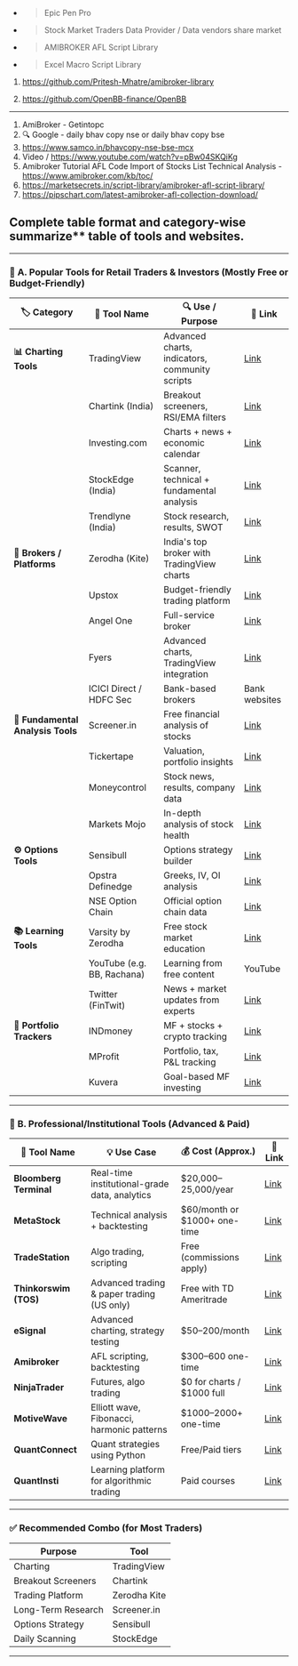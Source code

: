 - > Epic Pen Pro
- > Stock Market Traders Data Provider / Data vendors share market
- > AMIBROKER AFL Script Library 
- > Excel Macro Script Library
1. https://github.com/Pritesh-Mhatre/amibroker-library

2. https://github.com/OpenBB-finance/OpenBB

---

1. AmiBroker - Getintopc
2. 🔍 Google - daily bhav copy nse or daily bhav copy bse
3. https://www.samco.in/bhavcopy-nse-bse-mcx
4. Video / https://www.youtube.com/watch?v=pBw04SKQiKg
5. Amibroker Tutorial AFL Code Import of  Stocks List Technical Analysis - https://www.amibroker.com/kb/toc/
6. https://marketsecrets.in/script-library/amibroker-afl-script-library/
7. https://pipschart.com/latest-amibroker-afl-collection-download/

## **Complete table format** and category-wise summarize** table of tools and websites.

---

### 📌 **A. Popular Tools for Retail Traders & Investors (Mostly Free or Budget-Friendly)**

| 🏷️ Category                      | 🧰 Tool Name               | 🔍 Use / Purpose                               | 🔗 Link                                   |
| --------------------------------- | -------------------------- | ---------------------------------------------- | ----------------------------------------- |
| **📊 Charting Tools**             | TradingView                | Advanced charts, indicators, community scripts | [Link](https://tradingview.com)           |
|                                   | Chartink (India)           | Breakout screeners, RSI/EMA filters            | [Link](https://chartink.com)              |
|                                   | Investing.com              | Charts + news + economic calendar              | [Link](https://www.investing.com)         |
|                                   | StockEdge (India)          | Scanner, technical + fundamental analysis      | [Link](https://stockedge.com)             |
|                                   | Trendlyne (India)          | Stock research, results, SWOT                  | [Link](https://www.trendlyne.com)         |
| **💼 Brokers / Platforms**        | Zerodha (Kite)             | India's top broker with TradingView charts     | [Link](https://kite.zerodha.com)          |
|                                   | Upstox                     | Budget-friendly trading platform               | [Link](https://upstox.com)                |
|                                   | Angel One                  | Full-service broker                            | [Link](https://www.angelone.in)           |
|                                   | Fyers                      | Advanced charts, TradingView integration       | [Link](https://fyers.in)                  |
|                                   | ICICI Direct / HDFC Sec    | Bank-based brokers                             | Bank websites                             |
| **🔎 Fundamental Analysis Tools** | Screener.in                | Free financial analysis of stocks              | [Link](https://screener.in)               |
|                                   | Tickertape                 | Valuation, portfolio insights                  | [Link](https://www.tickertape.in)         |
|                                   | Moneycontrol               | Stock news, results, company data              | [Link](https://www.moneycontrol.com)      |
|                                   | Markets Mojo               | In-depth analysis of stock health              | [Link](https://www.marketsmojo.com)       |
| **⚙️ Options Tools**              | Sensibull                  | Options strategy builder                       | [Link](https://www.sensibull.com)         |
|                                   | Opstra Definedge           | Greeks, IV, OI analysis                        | [Link](https://opstra.definedge.com)      |
|                                   | NSE Option Chain           | Official option chain data                     | [Link](https://nseindia.com/option-chain) |
| **📚 Learning Tools**             | Varsity by Zerodha         | Free stock market education                    | [Link](https://zerodha.com/varsity/)      |
|                                   | YouTube (e.g. BB, Rachana) | Learning from free content                     | YouTube                                   |
|                                   | Twitter (FinTwit)          | News + market updates from experts             | [Link](https://twitter.com)               |
| **📒 Portfolio Trackers**         | INDmoney                   | MF + stocks + crypto tracking                  | [Link](https://indmoney.com)              |
|                                   | MProfit                    | Portfolio, tax, P\&L tracking                  | [Link](https://www.mprofit.in)            |
|                                   | Kuvera                     | Goal-based MF investing                        | [Link](https://www.kuvera.in)             |

---

### 🔐 **B. Professional/Institutional Tools (Advanced & Paid)**

| 🧰 Tool Name           | 💡 Use Case                                   | 💰 Cost (Approx.)              | 🔗 Link                                                                    |
| ---------------------- | --------------------------------------------- | ------------------------------ | -------------------------------------------------------------------------- |
| **Bloomberg Terminal** | Real-time institutional-grade data, analytics | \$20,000–25,000/year           | [Link](https://www.bloomberg.com/professional/solution/bloomberg-terminal) |
| **MetaStock**          | Technical analysis + backtesting              | \$60/month or \$1000+ one-time | [Link](https://www.metastock.com)                                          |
| **TradeStation**       | Algo trading, scripting                       | Free (commissions apply)       | [Link](https://www.tradestation.com)                                       |
| **Thinkorswim (TOS)**  | Advanced trading & paper trading (US only)    | Free with TD Ameritrade        | [Link](https://www.tdameritrade.com/tools-and-platforms/thinkorswim.html)  |
| **eSignal**            | Advanced charting, strategy testing           | \$50–200/month                 | [Link](https://www.esignal.com)                                            |
| **Amibroker**          | AFL scripting, backtesting                    | \$300–600 one-time             | [Link](https://www.amibroker.com)                                          |
| **NinjaTrader**        | Futures, algo trading                         | \$0 for charts / \$1000 full   | [Link](https://ninjatrader.com)                                            |
| **MotiveWave**         | Elliott wave, Fibonacci, harmonic patterns    | \$1000–2000+ one-time          | [Link](https://www.motivewave.com)                                         |
| **QuantConnect**       | Quant strategies using Python                 | Free/Paid tiers                | [Link](https://www.quantconnect.com)                                       |
| **QuantInsti**         | Learning platform for algorithmic trading     | Paid courses                   | [Link](https://www.quantinsti.com)                                         |

---

### ✅ **Recommended Combo (for Most Traders)**

| Purpose            | Tool         |
| ------------------ | ------------ |
| Charting           | TradingView  |
| Breakout Screeners | Chartink     |
| Trading Platform   | Zerodha Kite |
| Long-Term Research | Screener.in  |
| Options Strategy   | Sensibull    |
| Daily Scanning     | StockEdge    |

---
